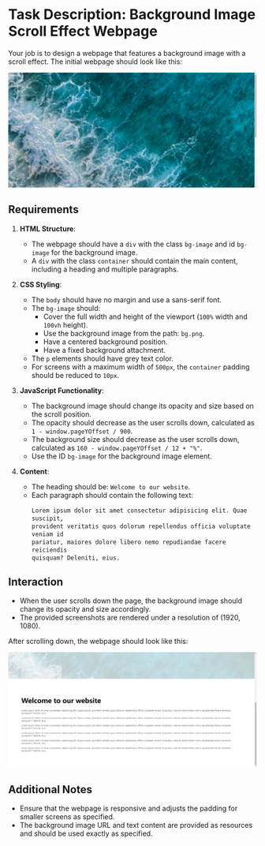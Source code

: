 
# Task Description: Background Image Scroll Effect Webpage

Your job is to design a webpage that features a background image with a scroll effect. The initial webpage should look like this:

![initial webpage](./_images/origin.png)

## Requirements

1. **HTML Structure**:
    - The webpage should have a `div` with the class `bg-image` and id `bg-image` for the background image.
    - A `div` with the class `container` should contain the main content, including a heading and multiple paragraphs.

2. **CSS Styling**:
    - The `body` should have no margin and use a sans-serif font.
    - The `bg-image` should:
        - Cover the full width and height of the viewport (`100%` width and `100vh` height).
        - Use the background image from the path: `bg.png`.
        - Have a centered background position.
        - Have a fixed background attachment.
    - The `p` elements should have grey text color.
    - For screens with a maximum width of `500px`, the `container` padding should be reduced to `10px`.
    
3. **JavaScript Functionality**:
    - The background image should change its opacity and size based on the scroll position.
    - The opacity should decrease as the user scrolls down, calculated as `1 - window.pageYOffset / 900`.
    - The background size should decrease as the user scrolls down, calculated as `160 - window.pageYOffset / 12 + "%"`.
    - Use the ID `bg-image` for the background image element.

4. **Content**:
    - The heading should be: `Welcome to our website`.
    - Each paragraph should contain the following text:
      ```
      Lorem ipsum dolor sit amet consectetur adipisicing elit. Quae suscipit,
      provident veritatis quos dolorum repellendus officia voluptate veniam id
      pariatur, maiores dolore libero nemo repudiandae facere reiciendis
      quisquam? Deleniti, eius.
      ```

## Interaction

- When the user scrolls down the page, the background image should change its opacity and size accordingly.
- The provided screenshots are rendered under a resolution of (1920, 1080).

After scrolling down, the webpage should look like this:

![scrolled webpage](./_images/origin_scrolled.png)

## Additional Notes

- Ensure that the webpage is responsive and adjusts the padding for smaller screens as specified.
- The background image URL and text content are provided as resources and should be used exactly as specified.
